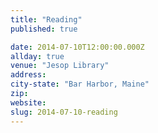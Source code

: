 ```yaml
---
title: "Reading"
published: true

date: 2014-07-10T12:00:00.000Z
allday: true
venue: "Jesop Library"
address:
city-state: "Bar Harbor, Maine"
zip:
website:
slug: 2014-07-10-reading
---
```


